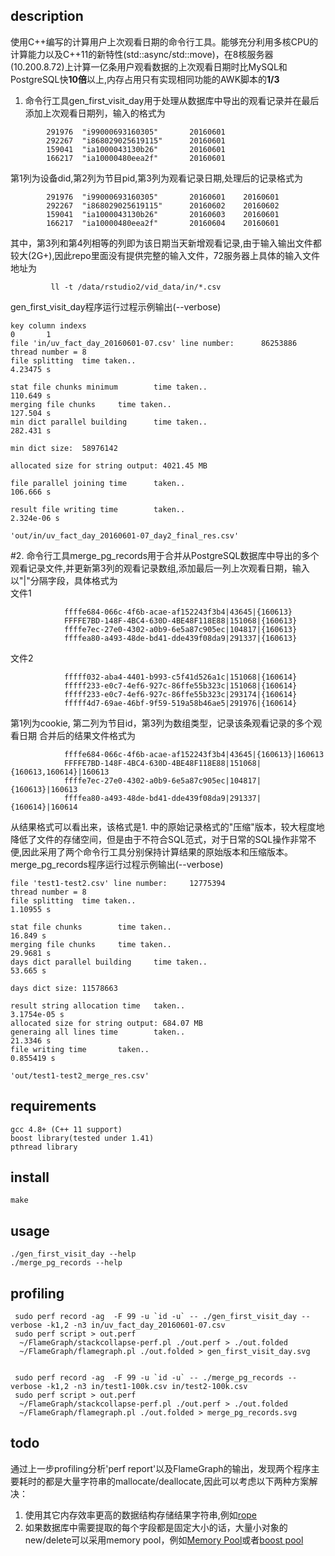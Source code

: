 ## description
使用C++编写的计算用户上次观看日期的命令行工具。能够充分利用多核CPU的计算能力以及C++11的新特性(std::async/std::move)，在8核服务器(10.200.8.72)上计算一亿条用户观看数据的上次观看日期时比MySQL和PostgreSQL快**10倍**以上,内存占用只有实现相同功能的AWK脚本的**1/3**
  1. 命令行工具gen_first_visit_day用于处理从数据库中导出的观看记录并在最后添加上次观看日期列，输入的格式为
```
		291976  "i99000693160305"       20160601
		292267  "i868029025619115"      20160601
		159041  "ia1000043130b26"       20160601
		166217  "ia10000480eea2f"       20160601
```
  第1列为设备did,第2列为节目pid,第3列为观看记录日期,处理后的记录格式为
```
		291976  "i99000693160305"       20160601	20160601
		292267  "i868029025619115"      20160602	20160602
		159041  "ia1000043130b26"       20160603	20160601
		166217  "ia10000480eea2f"       20160604	20160601
```
  其中，第3列和第4列相等的列即为该日期当天新增观看记录,由于输入输出文件都较大(2G+),因此repo里面没有提供完整的输入文件，72服务器上具体的输入文件地址为
```
		 ll -t /data/rstudio2/vid_data/in/*.csv
```
gen_first_visit_day程序运行过程示例输出(--verbose)  

```
key column indexs
0       1
file 'in/uv_fact_day_20160601-07.csv' line number:      86253886
thread number = 8
file splitting  time taken..
4.23475 s

stat file chunks minimum        time taken..
110.649 s
merging file chunks     time taken..
127.504 s
min dict parallel building      time taken..
282.431 s

min dict size:  58976142

allocated size for string output: 4021.45 MB

file parallel joining time      taken..
106.666 s

result file writing time        taken..
2.324e-06 s

'out/in/uv_fact_day_20160601-07_day2_final_res.csv'
```

  #2. 命令行工具merge_pg_records用于合并从PostgreSQL数据库中导出的多个观看记录文件,并更新第3列的观看记录数组,添加最后一列上次观看日期，输入以"|"分隔字段，具体格式为  
  文件1  
```
			ffffe684-066c-4f6b-acae-af152243f3b4|43645|{160613}
			FFFFE7BD-148F-4BC4-630D-4BE48F118E88|151068|{160613}
			ffffe7ec-27e0-4302-a0b9-6e5a87c905ec|104817|{160613}
			ffffea80-a493-48de-bd41-dde439f08da9|291337|{160613}
```

  文件2
```
			fffff032-aba4-4401-b993-c5f41d526a1c|151068|{160614}
			fffff233-e0c7-4ef6-927c-86ffe55b323c|151068|{160614}
			fffff233-e0c7-4ef6-927c-86ffe55b323c|293174|{160614}
			fffff4d7-69ae-46bf-9f59-519a58b46ae5|291976|{160614}
```
第1列为cookie, 第二列为节目id，第3列为数组类型，记录该条观看记录的多个观看日期
合并后的结果文件格式为
```
			ffffe684-066c-4f6b-acae-af152243f3b4|43645|{160613}|160613
			FFFFE7BD-148F-4BC4-630D-4BE48F118E88|151068|{160613,160614}|160613
			ffffe7ec-27e0-4302-a0b9-6e5a87c905ec|104817|{160613}|160613
			ffffea80-a493-48de-bd41-dde439f08da9|291337|{160614}|160614
```
  从结果格式可以看出来，该格式是1. 中的原始记录格式的"压缩"版本，较大程度地降低了文件的存储空间，但是由于不符合SQL范式，对于日常的SQL操作非常不便,因此采用了两个命令行工具分别保持计算结果的原始版本和压缩版本。
  merge_pg_records程序运行过程示例输出(--verbose)  
```
file 'test1-test2.csv' line number:     12775394
thread number = 8
file splitting  time taken..
1.10955 s

stat file chunks        time taken..
16.849 s
merging file chunks     time taken..
29.9681 s
days dict parallel building     time taken..
53.665 s

days dict size: 11578663

result string allocation time   taken..
3.1754e-05 s
allocated size for string output: 684.07 MB
generaing all lines time        taken..
21.3346 s
file writing time       taken..
0.855419 s

'out/test1-test2_merge_res.csv'
```
## requirements
	gcc 4.8+ (C++ 11 support)
	boost library(tested under 1.41)
	pthread library

## install
	make

## usage
	./gen_first_visit_day --help
	./merge_pg_records --help

## profiling
	 sudo perf record -ag  -F 99 -u `id -u` -- ./gen_first_visit_day --verbose -k1,2 -n3 in/uv_fact_day_20160601-07.csv
	 sudo perf script > out.perf
	  ~/FlameGraph/stackcollapse-perf.pl ./out.perf > ./out.folded
	  ~/FlameGraph/flamegraph.pl ./out.folded > gen_first_visit_day.svg


	 sudo perf record -ag  -F 99 -u `id -u` -- ./merge_pg_records --verbose -k1,2 -n3 in/test1-100k.csv in/test2-100k.csv
	 sudo perf script > out.perf
	  ~/FlameGraph/stackcollapse-perf.pl ./out.perf > ./out.folded
	  ~/FlameGraph/flamegraph.pl ./out.folded > merge_pg_records.svg

## todo
  通过上一步profiling分析'perf report'以及FlameGraph的输出，发现两个程序主要耗时的都是大量字符串的mallocate/deallocate,因此可以考虑以下两种方案解决：
  1. 使用其它内存效率更高的数据结构存储结果字符串,例如[rope](http://www.sgi.com/tech/stl/ropeimpl.html)
  2. 如果数据库中需要提取的每个字段都是固定大小的话，大量小对象的new/delete可以采用memory pool，例如[Memory Pool](http://www.codinglabs.net/tutorial_memory_pool.aspx)或者[boost pool](http://www.boost.org/doc/libs/1_61_0/libs/pool/doc/html/boost_pool/pool/pooling.html#boost_pool.pool.pooling.concepts)
